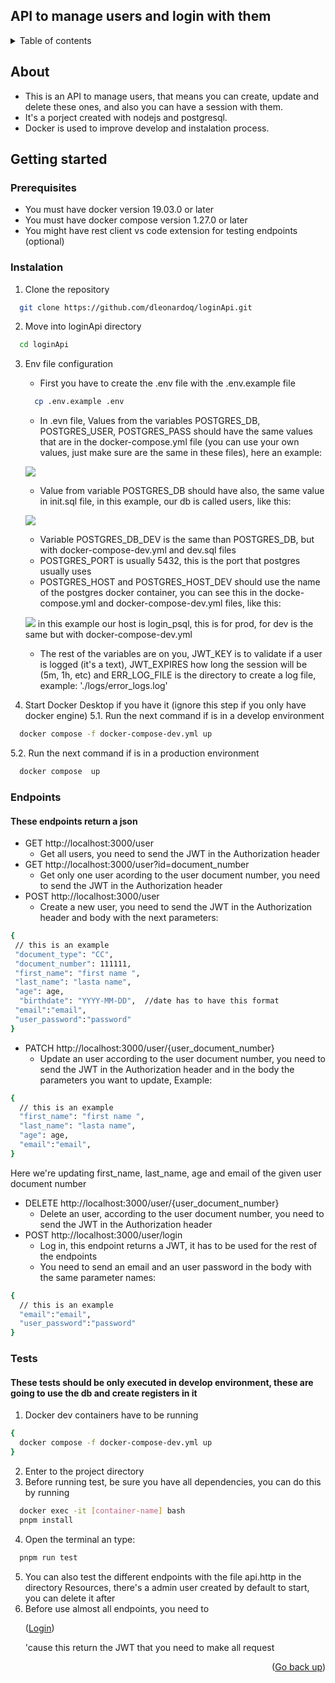 <a name="readme-top"></a>

## API to manage users and login with them

<details>
<summary>Table of contents</summary>

- [About](#about)
- [Getting started](#getting-started)
	- [Prerequisites](#prerequisites)
	- [Instalation](#instalation)
- [Endpoints](#endpoints)
- [Tests](#tests)


</details>

## About

- This is an API to manage users, that means you can create, update and delete these ones, and also you can have a session with them.
- It's a porject created with nodejs and postgresql.
- Docker is used to improve develop and instalation process.
</p>

## Getting started

### Prerequisites
- You must have docker version 19.03.0 or later
- You must have docker compose version 1.27.0 or later
- You might have rest client vs code extension for testing endpoints (optional)

### Instalation
1. Clone the repository
```sh
  git clone https://github.com/dleonardoq/loginApi.git
```
2. Move into loginApi directory
```sh
  cd loginApi
```
3. Env file configuration
	- First you have to create the .env file with the .env.example file
 	```sh
	  cp .env.example .env
	```
  	- In .evn file, Values from the variables POSTGRES_DB, POSTGRES_USER, POSTGRES_PASS should have the same values that are in the docker-compose.yml file (you can use your own values, just make sure are the same in these files), here an example:

	![](https://raw.githubusercontent.com/dleonardoq/Myimages/refs/heads/main/docker-compose.png?token=GHSAT0AAAAAAC2P3HDYVN3PYJIA7UEGRRHYZ2GPIOA)
 	- Value from variable POSTGRES_DB should have also, the same value in init.sql file, in this example, our db is called users, like this:

  	![](https://raw.githubusercontent.com/dleonardoq/Myimages/refs/heads/main/sql_file.png?token=GHSAT0AAAAAAC2P3HDZ5DACCXCOGUQJRUSOZ2GPJUQ)
   	- Variable POSTGRES_DB_DEV is the same than POSTGRES_DB, but with docker-compose-dev.yml and dev.sql files
   	- POSTGRES_PORT is usually 5432, this is the port that postgres usually uses
   	- POSTGRES_HOST and POSTGRES_HOST_DEV should use the name of the postgres docker container, you can see this in the docke-compose.yml and docker-compose-dev.yml files, like this:

	 ![](https://raw.githubusercontent.com/dleonardoq/Myimages/refs/heads/main/docker_psql_name.png?token=GHSAT0AAAAAAC2P3HDZ6GP3KD2BZVO4FDNGZ2GPKBQ)
	in this example our host is login_psql, this is for prod, for dev is the same but with docker-compose-dev.yml

	- The rest of the variables are on you, JWT_KEY is to validate if a user is logged (it's a text), JWT_EXPIRES how long the session will be (5m, 1h, etc) and ERR_LOG_FILE is the directory to create a log file, example: './logs/error_logs.log'
	 	
4. Start Docker Desktop if you have it (ignore this step if you only have docker engine)
5.1. Run the next command if is in a develop environment
```sh
  docker compose -f docker-compose-dev.yml up
```
5.2. Run the next command if is in a production environment
```sh
  docker compose  up
```

### Endpoints
#### These endpoints return a json
- GET http://localhost:3000/user
	- Get all users, you need to send the JWT in the Authorization header
- GET http://localhost:3000/user?id=document_number
	- Get only one user acording to the user document number, you need to send the JWT in the Authorization header
- POST http://localhost:3000/user
	- Create a new user, you need to send the JWT in the Authorization header and body with the next parameters:
 ```sh
{
  // this is an example
  "document_type": "CC",
  "document_number": 111111,
  "first_name": "first name ",
  "last_name": "lasta name",
  "age": age,
   "birthdate": "YYYY-MM-DD",  //date has to have this format
  "email":"email",
  "user_password":"password"
}
```
- PATCH http://localhost:3000/user/{user_document_number}
	-  Update an user according to the user document number, you need to send the JWT in the Authorization header and in the body the parameters you want to update, Example:
```sh
{
  // this is an example
  "first_name": "first name ",
  "last_name": "lasta name",
  "age": age,
  "email":"email",
}
```
Here we're updating first_name, last_name, age and email of the given user document number
- DELETE http://localhost:3000/user/{user_document_number}
	- Delete an user, according to the user document number, you need to send the JWT in the Authorization header
<a name="login"></a>
- POST http://localhost:3000/user/login
	- Log in, this endpoint returns a JWT, it has to be used for the rest of the endpoints
 	- You need to send an email and an user password in the body with the same parameter names:

```sh
{
  // this is an example
  "email":"email",
  "user_password":"password"
}
```
### Tests
#### These tests should be only executed in develop environment, these are going to use the db and create registers in it
1. Docker dev containers have to be running
```sh
{
  docker compose -f docker-compose-dev.yml up
}
```
2. Enter to the project directory
3. Before running test, be sure you have all dependencies, you can do this by running
```sh
  docker exec -it [container-name] bash
  pnpm install
```
4. Open the terminal an type:
```sh
  pnpm run test
```
5. You can also test the different endpoints with the file api.http in the directory Resources, there's a admin user created by default to start, you can delete it after
6. Before use almost all endpoints, you need to <p>(<a href="#login">Login</a>)</p> 'cause this return the JWT that you need to make all request

<p align="right">(<a href="#readme-top">Go back up</a>)</p>
